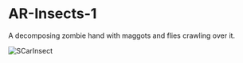 # AR-Insects-1
 A decomposing zombie hand with maggots and flies crawling over it.

![SCarInsect](https://github.com/user-attachments/assets/0800f187-1172-4c56-a00a-ee9b6d8c9825)
